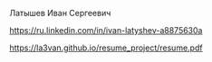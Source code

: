 Латышев Иван Сергеевич

https://ru.linkedin.com/in/ivan-latyshev-a8875630a

https://la3van.github.io/resume_project/resume.pdf
